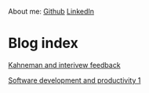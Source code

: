 About me:
[Github](https://github.com/hrishikeshs)
[LinkedIn](https://linkedin.com/hrishikesh-s)

Blog index
==========

[Kahneman and interivew feedback](https://www.hrishi.io/feedback)

[Software development and productivity 1](https://www.hrishi.io/productivity-1)
